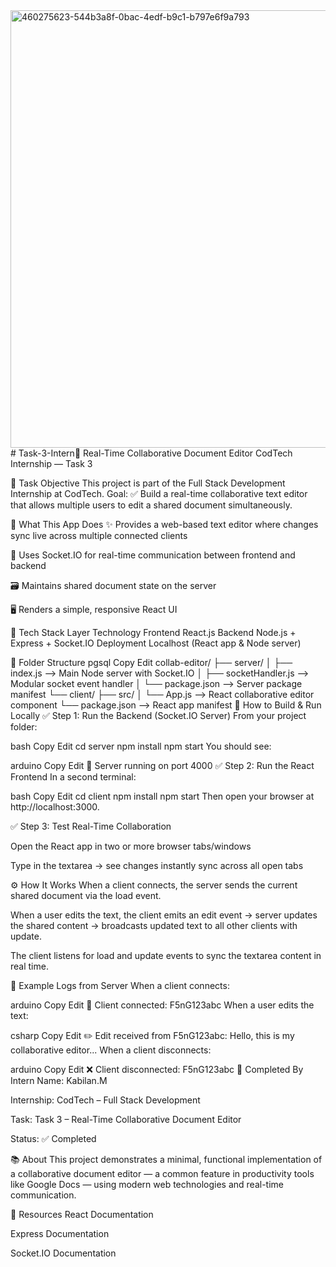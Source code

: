 <img width="1000" height="700" alt="460275623-544b3a8f-0bac-4edf-b9c1-b797e6f9a793" src="https://github.com/user-attachments/assets/9b6431c6-07ab-40d9-876f-ca8e4144b68e" />
# Task-3-Intern📝 Real-Time Collaborative Document Editor
CodTech Internship — Task 3

📌 Task Objective
This project is part of the Full Stack Development Internship at CodTech.
Goal:
✅ Build a real-time collaborative text editor that allows multiple users to edit a shared document simultaneously.

🧠 What This App Does
✨ Provides a web-based text editor where changes sync live across multiple connected clients

🔗 Uses Socket.IO for real-time communication between frontend and backend

🗃️ Maintains shared document state on the server

🖥️ Renders a simple, responsive React UI

🔧 Tech Stack
Layer	Technology
Frontend	React.js
Backend	Node.js + Express + Socket.IO
Deployment	Localhost (React app & Node server)

📂 Folder Structure
pgsql
Copy
Edit
collab-editor/
├── server/
│   ├── index.js               --> Main Node server with Socket.IO
│   ├── socketHandler.js       --> Modular socket event handler
│   └── package.json           --> Server package manifest
└── client/
    ├── src/
    │   └── App.js             --> React collaborative editor component
    └── package.json           --> React app manifest
🚀 How to Build & Run Locally
✅ Step 1: Run the Backend (Socket.IO Server)
From your project folder:

bash
Copy
Edit
cd server
npm install
npm start
You should see:

arduino
Copy
Edit
🚀 Server running on port 4000
✅ Step 2: Run the React Frontend
In a second terminal:

bash
Copy
Edit
cd client
npm install
npm start
Then open your browser at http://localhost:3000.

✅ Step 3: Test Real-Time Collaboration

Open the React app in two or more browser tabs/windows

Type in the textarea → see changes instantly sync across all open tabs

⚙️ How It Works
When a client connects, the server sends the current shared document via the load event.

When a user edits the text, the client emits an edit event → server updates the shared content → broadcasts updated text to all other clients with update.

The client listens for load and update events to sync the textarea content in real time.

📝 Example Logs from Server
When a client connects:

arduino
Copy
Edit
📡 Client connected: F5nG123abc
When a user edits the text:

csharp
Copy
Edit
✏️ Edit received from F5nG123abc: Hello, this is my collaborative editor...
When a client disconnects:

arduino
Copy
Edit
❌ Client disconnected: F5nG123abc
🙌 Completed By
Intern Name: Kabilan.M

Internship: CodTech – Full Stack Development

Task: Task 3 – Real-Time Collaborative Document Editor

Status: ✅ Completed

📚 About
This project demonstrates a minimal, functional implementation of a collaborative document editor — a common feature in productivity tools like Google Docs — using modern web technologies and real-time communication.

🔗 Resources
React Documentation

Express Documentation

Socket.IO Documentation

